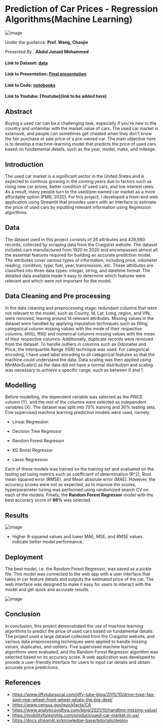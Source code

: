 # Prediction of Car Prices - Regression Algorithms(Machine Learning)
![image](https://raw.githubusercontent.com/junaidumbc/AbdulJunaid_data606/main/docs/images/usedcars_images22.jpg)

Under the guidance: **Prof. Wang, Chaojie**

Presented By :     **Abdul Junaid Mohammed**


#### Link to Dataset: [data](https://github.com/junaidumbc/AbdulJunaid_data606/tree/main/data)
#### Link to Presentation: [Final presentation](https://github.com/junaidumbc/AbdulJunaid_data606/blob/main/docs/Capstone_Presentation.pdf)
#### Link to Code: [notebooks](https://github.com/junaidumbc/AbdulJunaid_data606/tree/main/src)
#### Link to Youtube: [Youtube](link to be added here)

## Abstract
Buying a used car can be a challenging task, especially if you're new to the country and unfamiliar with the market value of cars. The used car market is extensive, and people can sometimes get cheated when they don't know the fair purchase or sale price of a pre-owned car. The main objective here is to develop a machine-learning model that predicts the price of used cars based on fundamental details, such as the year, model, make, and mileage.

## Introduction
The used car market is a significant sector in the United States and is expected to continue growing in the coming years due to factors such as rising new car prices, better condition of used cars, and low interest rates. As a result, many people turn to the used/pre-owned car market as a more affordable option (PMR, 2020). For this project, I developed a front-end web application using Streamlit that provides users with an interface to estimate the price of used cars by inputting relevant information using Regression algorithms.

## Data
The dataset used in this project consists of 26 attributes and 426,880 records, collected by scraping data from the Craigslist website. The dataset includes cars manufactured from 1920 to 2020 and encompasses almost all the essential features required for building an accurate prediction model. The attributes cover various types of information, including price, odometer reading, condition, type, fuel, year, transmission, etc. These attributes are classified into three data types: integer, string, and datetime format. The detailed data available made it easy to determine which features were relevant and which were not important for the model.

## Data Cleaning and Pre processing
In the data cleaning and preprocessing stage, redundant columns that were not relevant to the model, such as County, Id, Lat, Long, region, and VIN, were removed, leaving around 14 relevant attributes. Missing values in the dataset were handled by applying imputation techniques such as filling categorical column missing values with the mode of their respective columns, bfill(), ffill() and numerical columns missing values with the mean of their respective columns. Additionally, duplicate records were removed from the dataset.
To handle outliers in columns such as Odometer and Price, the Interquartile Range (IQR) technique was used. For categorical encoding, I have used label encoding to all categorical features so that the machine could understand the data. Data scaling was then applied using MinMaxScaler() as the data did not have a normal distribution and scaling was necessary to achieve a specific range, such as between 0 and 1

## Modelling
Before modelling, the dependent variable was selected as the PRICE column (Y), and the rest of the columns were selected as independent variables (X). The dataset was split into 70% training and 30% testing sets. Five supervised machine learning prediction models were used, namely:

*	Linear Regression

*	Decision Tree Regressor
*	Random Forest Regressor
*	XG Boost Regressor
*	Lasso Regression

Each of these models was trained on the training set and evaluated on the testing set using metrics such as coefficient of determination (R^2), Root mean squared error (RMSE), and Mean absolute error (MAE). However, the accuracy scores were not as expected, so to improve the scores, hyperparameter tuning was performed using randomized search CV on each of the models. Finally, the **Random Forest Regressor** model with the best accuracy score of **86%** was selected.

## Results
![image](https://raw.githubusercontent.com/junaidumbc/AbdulJunaid_data606/main/docs/images/Model_results_1.png)

* Higher R-squared values and lower MAE, MSE, and RMSE values indicate better model performance.

## Deployment
The best model, i.e. the Random Forest Regressor, was saved as a pickle file. This model was connected to the web app with a user interface that takes in car feature details and outputs the estimated price of the car. The web interface was designed to make it easy for users to interact with the model and get quick and accurate results.

![image](https://raw.githubusercontent.com/junaidumbc/AbdulJunaid_data606/main/docs/images/Streamlit_ScreenShot.png)


## Conclusion
In conclusion, this project demonstrated the use of machine learning algorithms to predict the price of used cars based on fundamental details. The project used a large dataset collected from the Craigslist website, and various data preprocessing techniques were applied to handle missing values, duplicates, and outliers. Five supervised machine learning algorithms were evaluated, and the Random Forest Regressor algorithm was selected based on its accuracy score. A web application was developed to provide a user-friendly interface for users to input car details and obtain accurate price predictions.

## References
* https://www.jiffylubesocal.com/jiffy-lube-blog/2015/10/drive-type-faq-awd-rear-wheel-front-wheel-whats-the-big-deal/
* https://www.census.gov/quickfacts/CA
* https://www.analyticsvidhya.com/blog/2021/10/handling-missing-value/
* https://mobilityforesights.com/product/used-car-market-in-us/
* https://docs.streamlit.io/knowledge-base/tutorials/deploy
